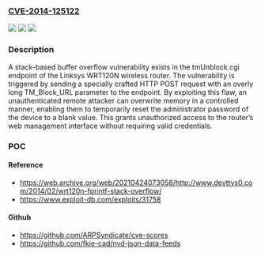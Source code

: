 ### [CVE-2014-125122](https://cve.mitre.org/cgi-bin/cvename.cgi?name=CVE-2014-125122)
![](https://img.shields.io/static/v1?label=Product&message=WRT120N&color=blue)
![](https://img.shields.io/static/v1?label=Version&message=1.0.07%20&color=brightgreen)
![](https://img.shields.io/static/v1?label=Vulnerability&message=CWE-121%20Stack-based%20Buffer%20Overflow&color=brightgreen)

### Description

A stack-based buffer overflow vulnerability exists in the tmUnblock.cgi endpoint of the Linksys WRT120N wireless router. The vulnerability is triggered by sending a specially crafted HTTP POST request with an overly long TM_Block_URL parameter to the endpoint. By exploiting this flaw, an unauthenticated remote attacker can overwrite memory in a controlled manner, enabling them to temporarily reset the administrator password of the device to a blank value. This grants unauthorized access to the router’s web management interface without requiring valid credentials.

### POC

#### Reference
- https://web.archive.org/web/20210424073058/http://www.devttys0.com/2014/02/wrt120n-fprintf-stack-overflow/
- https://www.exploit-db.com/exploits/31758

#### Github
- https://github.com/ARPSyndicate/cve-scores
- https://github.com/fkie-cad/nvd-json-data-feeds

